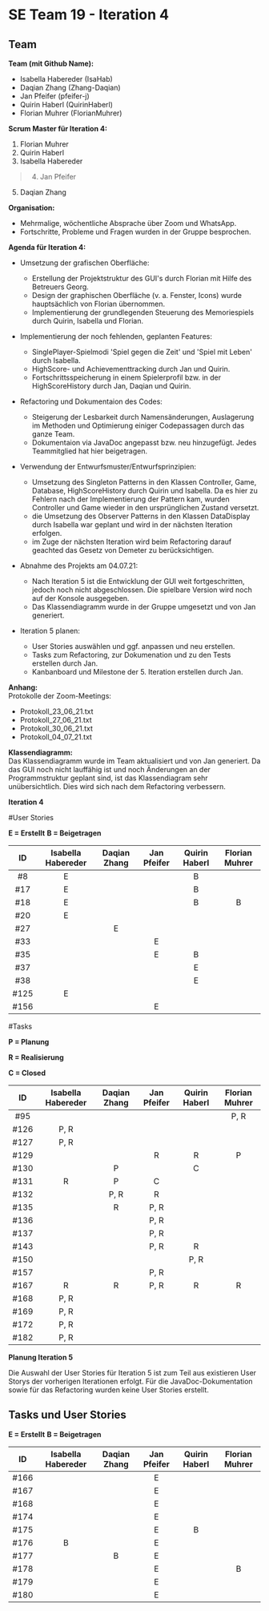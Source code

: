 # SE Team 19 - Iteration 4

## Team

**Team (mit Github Name):**
- Isabella Habereder (IsaHab)
- Daqian Zhang (Zhang-Daqian)
- Jan Pfeifer (pfeifer-j)
- Quirin Haberl (QuirinHaberl)
- Florian Muhrer (FlorianMuhrer)


**Scrum Master für Iteration 4:**
1. Florian Muhrer
2. Quirin Haberl
3. Isabella Habereder
> 4. Jan Pfeifer
5. Daqian Zhang


**Organisation:**
- Mehrmalige, wöchentliche Absprache über Zoom und WhatsApp.
- Fortschritte, Probleme und Fragen wurden in der Gruppe besprochen. 


**Agenda für Iteration 4:**
- Umsetzung der grafischen Oberfläche:
	- Erstellung der Projektstruktur des GUI's durch Florian mit Hilfe des Betreuers Georg.
	- Design der graphischen Oberfläche (v. a. Fenster, Icons) wurde hauptsächlich von Florian übernommen.
	- Implementierung der grundlegenden Steuerung des Memoriespiels durch Quirin, Isabella und Florian.
  
- Implementierung der noch fehlenden, geplanten Features:
 	- SinglePlayer-Spielmodi 'Spiel gegen die Zeit' und 'Spiel mit Leben' durch Isabella.
	- HighScore- und Achievementtracking durch Jan und Quirin.
	- Fortschrittsspeicherung in einem Spielerprofil bzw. in der HighScoreHistory durch Jan, Daqian und Quirin.
  
- Refactoring und Dokumentaion des Codes:
	- Steigerung der Lesbarkeit durch Namensänderungen, Auslagerung im Methoden und Optimierung einiger Codepassagen durch das ganze Team.
	- Dokumentaion via JavaDoc angepasst bzw. neu hinzugefügt. Jedes Teammitglied hat hier beigetragen.
  
- Verwendung der Entwurfsmuster/Entwurfsprinzipien:
	- Umsetzung des Singleton Patterns in den Klassen Controller, Game, Database, HighScoreHistory durch Quirin und Isabella. Da es hier zu Fehlern nach der Implementierung 	   der Pattern kam, wurden Controller und Game wieder in den ursprünglichen Zustand versetzt.
	- die Umsetzung des Observer Patterns in den Klassen DataDisplay durch Isabella war geplant und wird in der nächsten Iteration erfolgen.
	- im Zuge der nächsten Iteration wird beim Refactoring darauf geachted das Gesetz von Demeter zu berücksichtigen.
  
- Abnahme des Projekts am 04.07.21:
	- Nach Iteration 5 ist die Entwicklung der GUI weit fortgeschritten, jedoch noch nicht abgeschlossen. Die spielbare Version wird noch auf der Konsole ausgegeben.
	- Das Klassendiagramm wurde in der Gruppe umgesetzt und von Jan generiert.
  
- Iteration 5 planen:  
	- User Stories auswählen und ggf. anpassen und neu erstellen.
	- Tasks zum Refactoring, zur Dokumenation und zu den Tests erstellen durch Jan.
	- Kanbanboard und Milestone der 5. Iteration erstellen durch Jan.



**Anhang:**  
Protokolle der Zoom-Meetings:
- Protokoll_23_06_21.txt
- Protokoll_27_06_21.txt
- Protokoll_30_06_21.txt
- Protokoll_04_07_21.txt


**Klassendiagramm:**  
Das Klassendiagramm wurde im Team aktualisiert und von Jan generiert. 
Da das GUI noch nicht lauffähig ist und noch Änderungen an der Programmstruktur geplant sind,
ist das Klassendiagram sehr unübersichtlich. Dies wird sich nach dem Refactoring verbessern.


**Iteration 4**

#User Stories

**E = Erstellt**
**B = Beigetragen**

| ID | Isabella Habereder | Daqian Zhang | Jan Pfeifer | Quirin Haberl | Florian Muhrer|
|:---:|:------------:|:------------:|:------------:|:------------:|:------------:|
| #8 |E|||B||
| #17 |E|||B|
| #18 |E|||B|B|
| #20 |E|||||
| #27 ||E||||
| #33 |||E|||
| #35 |||E|B||
| #37 ||||E||
| #38 ||||E||
| #125 |E|||||
| #156 |||E|||


#Tasks

**P = Planung**

**R = Realisierung**

**C = Closed**

| ID | Isabella Habereder | Daqian Zhang | Jan Pfeifer | Quirin Haberl | Florian Muhrer|
|:---:|:------------:|:------------:|:------------:|:------------:|:------------:|
| #95  |||||P, R|
| #126 |P, R|||||
| #127 |P, R|||||
| #129 |||R|R|P|
| #130 ||P||C||
| #131 |R|P|C|||
| #132 ||P, R|R|||
| #135 ||R|P, R|||
| #136 |||P, R|||
| #137 |||P, R|||
| #143 |||P, R|R||
| #150 ||||P, R||
| #157 |||P, R|||
| #167 |R|R|P, R|R|R|
| #168 |P, R|||||
| #169 |P, R|||||
| #172 |P, R|||||
| #182 |P, R|||||


**Planung Iteration 5**

Die Auswahl der User Stories für Iteration 5 ist zum Teil aus existieren User Storys der vorherigen Iterationen erfolgt.
Für die JavaDoc-Dokumentation sowie für das Refactoring wurden keine User Stories erstellt.

## Tasks und User Stories

**E = Erstellt**
**B = Beigetragen**

| ID | Isabella Habereder | Daqian Zhang | Jan Pfeifer | Quirin Haberl | Florian Muhrer|
|:---:|:------------:|:------------:|:------------:|:------------:|:------------:|
| #166 |||E|||
| #167 |||E|||
| #168 |||E|||
| #174 |||E|||
| #175 |||E|B||
| #176 |B||E|||
| #177 ||B|E|||
| #178 |||E||B|
| #179 |||E|||
| #180 |||E|||

